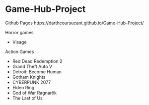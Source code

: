 # Game-Hub-Project

Github Pages
https://darthcoursucant.github.io/Game-Hub-Project/

Horror games
- Visage

Action Games
- Red Dead Redemption 2
- Grand Theft Auto V
- Detroit: Become Human
- Gotham Knights
- CYBERPUNK 2077
- Elden Ring
- God of War Ragnarök
- The Last of Us